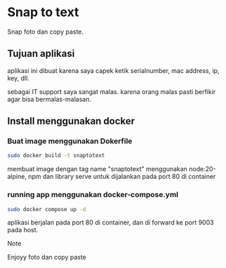 # Snap to text

Snap foto dan copy paste.

## Tujuan aplikasi

aplikasi ini dibuat karena saya capek ketik serialnumber, mac address, ip, key, dll.

sebagai IT support saya sangat malas. karena orang malas pasti berfikir agar bisa bermalas-malasan.

## Install menggunakan docker

### Buat image menggunakan Dokerfile

```bash
sudo docker build -t snaptotext
```

membuat image dengan tag name "snaptotext" menggunakan node:20-alpine, npm dan library serve untuk dijalankan pada port 80 di container

### running app menggunakan docker-compose.yml

```bash
sudo docker compose up -d
```

aplikasi berjalan pada port 80 di container, dan di forward ke port 9003 pada host.

> [!NOTE]
> Enjoyy foto dan copy paste
